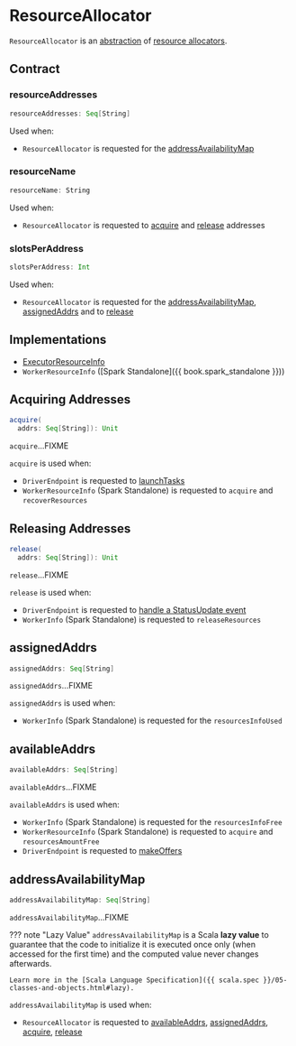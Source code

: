 # ResourceAllocator

`ResourceAllocator` is an [abstraction](#contract) of [resource allocators](#implementations).

## Contract

### <span id="resourceAddresses"> resourceAddresses

```scala
resourceAddresses: Seq[String]
```

Used when:

* `ResourceAllocator` is requested for the [addressAvailabilityMap](#addressAvailabilityMap)

### <span id="resourceName"> resourceName

```scala
resourceName: String
```

Used when:

* `ResourceAllocator` is requested to [acquire](#acquire) and [release](#release) addresses

### <span id="slotsPerAddress"> slotsPerAddress

```scala
slotsPerAddress: Int
```

Used when:

* `ResourceAllocator` is requested for the [addressAvailabilityMap](#addressAvailabilityMap), [assignedAddrs](#assignedAddrs) and to [release](#release)

## Implementations

* [ExecutorResourceInfo](ExecutorResourceInfo.md)
* `WorkerResourceInfo` ([Spark Standalone]({{ book.spark_standalone }}))

## <span id="acquire"> Acquiring Addresses

```scala
acquire(
  addrs: Seq[String]): Unit
```

`acquire`...FIXME

`acquire` is used when:

* `DriverEndpoint` is requested to [launchTasks](../scheduler/DriverEndpoint.md#launchTasks)
* `WorkerResourceInfo` (Spark Standalone) is requested to `acquire` and `recoverResources`

## <span id="release"> Releasing Addresses

```scala
release(
  addrs: Seq[String]): Unit
```

`release`...FIXME

`release` is used when:

* `DriverEndpoint` is requested to [handle a StatusUpdate event](../scheduler/DriverEndpoint.md#StatusUpdate)
* `WorkerInfo` (Spark Standalone) is requested to `releaseResources`

## <span id="assignedAddrs"> assignedAddrs

```scala
assignedAddrs: Seq[String]
```

`assignedAddrs`...FIXME

`assignedAddrs` is used when:

* `WorkerInfo` (Spark Standalone) is requested for the `resourcesInfoUsed`

## <span id="availableAddrs"> availableAddrs

```scala
availableAddrs: Seq[String]
```

`availableAddrs`...FIXME

`availableAddrs` is used when:

* `WorkerInfo` (Spark Standalone) is requested for the `resourcesInfoFree`
* `WorkerResourceInfo` (Spark Standalone) is requested to `acquire` and `resourcesAmountFree`
* `DriverEndpoint` is requested to [makeOffers](../scheduler/DriverEndpoint.md#makeOffers)

## <span id="addressAvailabilityMap"> addressAvailabilityMap

```scala
addressAvailabilityMap: Seq[String]
```

`addressAvailabilityMap`...FIXME

??? note "Lazy Value"
    `addressAvailabilityMap` is a Scala **lazy value** to guarantee that the code to initialize it is executed once only (when accessed for the first time) and the computed value never changes afterwards.

    Learn more in the [Scala Language Specification]({{ scala.spec }}/05-classes-and-objects.html#lazy).

`addressAvailabilityMap` is used when:

* `ResourceAllocator` is requested to [availableAddrs](#availableAddrs), [assignedAddrs](#assignedAddrs), [acquire](#acquire), [release](#release)
